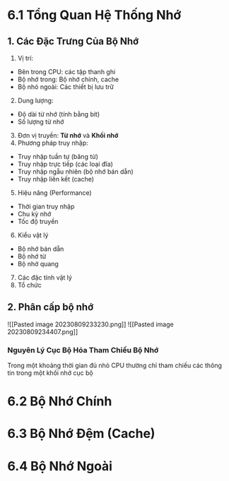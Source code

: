 # 6.1 Tổng Quan Hệ Thống Nhớ
## 1. Các Đặc Trưng Của Bộ Nhớ
1. Vị trí:
- Bên trong CPU: các tập thanh ghi
- Bộ nhớ trong: Bộ nhớ chính, cache
- Bộ nhó ngoài: Các thiết bị lưu trữ
2. Dung lượng:
- Độ dài từ nhớ (tính bằng bit)
- Số lượng từ nhớ
3. Đơn vị truyền: **Từ nhớ** và **Khối nhớ**
4. Phương pháp truy nhập:
- Truy nhập tuần tự (băng từ)
- Truy nhập trực tiếp (các loại đĩa)
- Truy nhập ngẫu nhiên (bộ nhớ bán dẫn)
- Truy nhập liên kết (cache)
5. Hiệu năng (Performance)
- Thời gian truy nhập
- Chu kỳ nhớ
- Tốc độ truyền
6. Kiểu vật lý
- Bộ nhớ bán dẫn
- Bộ nhớ từ
- Bộ nhớ quang
7. Các đặc tính vật lý
8. Tổ chức
## 2. Phân cấp bộ nhớ
![[Pasted image 20230809233230.png]]
![[Pasted image 20230809234407.png]]
### Nguyên Lý Cục Bộ Hóa Tham Chiếu Bộ Nhớ
Trong một khoảng thời gian đủ nhỏ CPU thường chỉ tham chiếu các thông tin trong một khối nhớ cục bộ
# 6.2 Bộ Nhớ Chính
# 6.3 Bộ Nhớ Đệm (Cache)
# 6.4 Bộ Nhớ Ngoài
